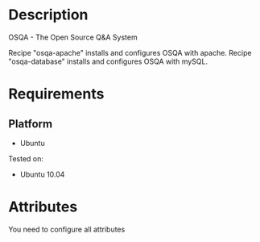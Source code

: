 Description
===========

OSQA - The Open Source Q&A System

Recipe "osqa-apache" installs and configures OSQA with apache.
Recipe "osqa-database" installs and configures OSQA with mySQL.

Requirements
============
Platform
--------

* Ubuntu

Tested on:

* Ubuntu 10.04

Attributes
==========
You need to configure all attributes